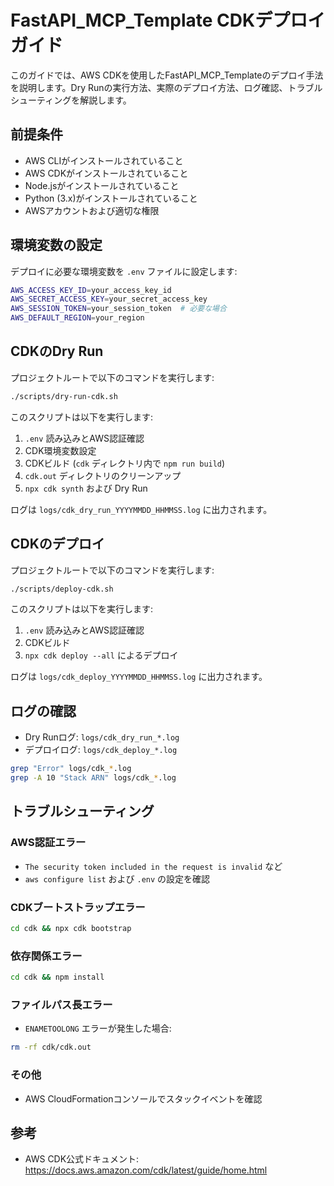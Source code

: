 # FastAPI_MCP_Template CDKデプロイガイド

このガイドでは、AWS CDKを使用したFastAPI_MCP_Templateのデプロイ手法を説明します。Dry Runの実行方法、実際のデプロイ方法、ログ確認、トラブルシューティングを解説します。

## 前提条件

- AWS CLIがインストールされていること  
- AWS CDKがインストールされていること  
- Node.jsがインストールされていること  
- Python (3.x)がインストールされていること  
- AWSアカウントおよび適切な権限  

## 環境変数の設定

デプロイに必要な環境変数を `.env` ファイルに設定します:

```bash
AWS_ACCESS_KEY_ID=your_access_key_id
AWS_SECRET_ACCESS_KEY=your_secret_access_key
AWS_SESSION_TOKEN=your_session_token  # 必要な場合
AWS_DEFAULT_REGION=your_region
```

## CDKのDry Run

プロジェクトルートで以下のコマンドを実行します:

```bash
./scripts/dry-run-cdk.sh
```

このスクリプトは以下を実行します:
1. `.env` 読み込みとAWS認証確認  
2. CDK環境変数設定  
3. CDKビルド (`cdk` ディレクトリ内で `npm run build`)  
4. `cdk.out` ディレクトリのクリーンアップ  
5. `npx cdk synth` および Dry Run  

ログは `logs/cdk_dry_run_YYYYMMDD_HHMMSS.log` に出力されます。

## CDKのデプロイ

プロジェクトルートで以下のコマンドを実行します:

```bash
./scripts/deploy-cdk.sh
```

このスクリプトは以下を実行します:
1. `.env` 読み込みとAWS認証確認  
2. CDKビルド  
3. `npx cdk deploy --all` によるデプロイ  

ログは `logs/cdk_deploy_YYYYMMDD_HHMMSS.log` に出力されます。

## ログの確認

- Dry Runログ: `logs/cdk_dry_run_*.log`  
- デプロイログ: `logs/cdk_deploy_*.log`  

```bash
grep "Error" logs/cdk_*.log
grep -A 10 "Stack ARN" logs/cdk_*.log
```

## トラブルシューティング

### AWS認証エラー

- `The security token included in the request is invalid` など  
- `aws configure list` および `.env` の設定を確認

### CDKブートストラップエラー

```bash
cd cdk && npx cdk bootstrap
```

### 依存関係エラー

```bash
cd cdk && npm install
```

### ファイルパス長エラー

- `ENAMETOOLONG` エラーが発生した場合:

```bash
rm -rf cdk/cdk.out
```

### その他

- AWS CloudFormationコンソールでスタックイベントを確認

## 参考

- AWS CDK公式ドキュメント: https://docs.aws.amazon.com/cdk/latest/guide/home.html
